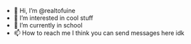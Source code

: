 - 👋 Hi, I’m @realtofuine
- 👀 I’m interested in cool stuff
- 🌱 I’m currently in school
- 📫 How to reach me I think you can send messages here idk

<!---
realtofuine/realtofuine is a ✨ special ✨ repository because its `README.md` (this file) appears on your GitHub profile.
You can click the Preview link to take a look at your changes.
--->
